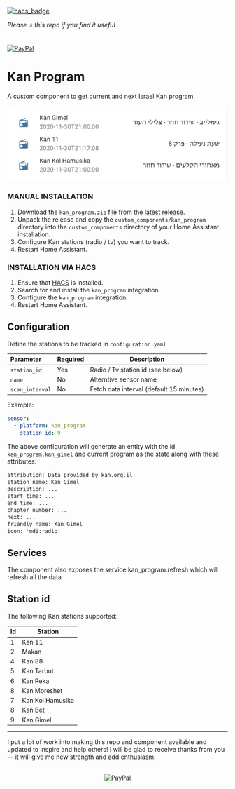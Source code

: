 [![hacs_badge](https://img.shields.io/badge/HACS-Default-orange.svg)](https://github.com/custom-components/hacs)

*Please :star: this repo if you find it useful*

<p align="left"><br>
<a href="https://paypal.me/eyalco1967?locale.x=he_IL" target="_blank"><img src="http://khrolenok.ru/support_paypal.png" alt="PayPal" width="250" height="48"></a>
</p>

# Kan Program

A custom component to get current and next Israel Kan program.

![Heat Map](./docs/lovelace.jpg)

### MANUAL INSTALLATION

1. Download the `kan_program.zip` file from the
   [latest release](https://github.com/eyalcha/kan_program/releases/latest).
2. Unpack the release and copy the `custom_components/kan_program` directory
   into the `custom_components` directory of your Home Assistant
   installation.
3. Configure Kan stations (radio / tv) you want to track.
4. Restart Home Assistant.

### INSTALLATION VIA HACS

1. Ensure that [HACS](https://custom-components.github.io/hacs/) is installed.
2. Search for and install the `kan_program` integration.
3. Configure the `kan_program` integration.
4. Restart Home Assistant.

## Configuration

Define the stations to be tracked in `configuration.yaml`


|Parameter |Required|Description
|:---|---|---
| `station_id` | Yes | Radio / Tv station id (see below)
| `name` | No | Alterntive sensor name
| `scan_interval` | No | Fetch data interval (default 15 minutes)

Example:

```yaml
sensor:
  - platform: kan_program
    station_id: 9
```

The above configuration will generate an entity with the id `kan_program.kan_gimel` and current program as the state along with these attributes:

```
attribution: Data provided by kan.org.il
station_name: Kan Gimel
description: ...
start_time: ...
end_time: ...
chapter_number: ...
next: ...
friendly_name: Kan Gimel
icon: 'mdi:radio'
```

## Services

The component also exposes the service kan_program.refresh which will refresh all the data.

## Station id

The following Kan stations supported:

Id | Station
---|---
1  | Kan 11
2  | Makan
4  | Kan 88
5  | Kan Tarbut
6  | Kan Reka
8  | Kan Moreshet
7  | Kan Kol Hamusika
8  | Kan Bet
9  | Kan Gimel

---

I put a lot of work into making this repo and component available and updated to inspire and help others! I will be glad to receive thanks from you — it will give me new strength and add enthusiasm:
<p align="center"><br>
<a href="https://paypal.me/eyalco1967?locale.x=he_IL" target="_blank"><img src="http://khrolenok.ru/support_paypal.png" alt="PayPal" width="250" height="48"></a>
</p>
